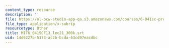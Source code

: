 ```yaml
---
content_type: resource
description: ''
file: https://ol-ocw-studio-app-qa.s3.amazonaws.com/courses/6-041sc-probabilistic-systems-analysis-and-applied-probability-fall-2013/14d9227b5173ac2bbcda63cd97eacdbc_MIT6_041SCF13_lec21_300k.srt
file_type: application/x-subrip
resourcetype: Other
title: MIT6_041SCF13_lec21_300k.srt
uid: 14d9227b-5173-ac2b-bcda-63cd97eacdbc
---
```

